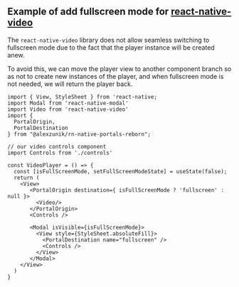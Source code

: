 ## Example of add fullscreen mode for [react-native-video](https://github.com/react-native-video/react-native-video)

The `react-native-video` library does not allow seamless switching to fullscreen mode due to the fact that the player instance will be created anew.

To avoid this, we can move the player view to another component branch so as not to create new instances of the player, and when fullscreen mode is not needed, we will return the player back.

```
import { View, StyleSheet } from 'react-native;
import Modal from 'react-native-modal'
import Video from 'react-native-video'
import { 
  PortalOrigin, 
  PortalDestination
} from "@alexzunik/rn-native-portals-reborn";

// our video controls component
import Controls from './controls'

const VideoPlayer = () => {
  const [isFullScreenMode, setFullScreenModeState] = useState(false);
  return (
    <View>
       <PortalOrigin destination={ isFullScreenMode ? 'fullscreen' : null }>
         <Video/>
       </PortalOrigin>
       <Controls />

       <Modal isVisible={isFullScreenMode}>
         <View style={StyleSheet.absoluteFill}>
           <PortalDestination name="fullscreen" />
           <Controls />
         </View>
       </Modal>
    </View>
  )
}

```
